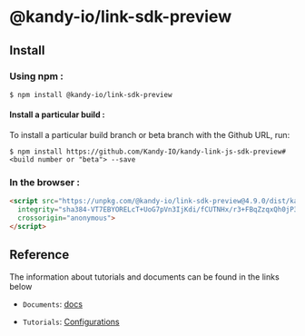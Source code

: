 # @kandy-io/link-sdk-preview

## Install

### Using npm :

`$ npm install @kandy-io/link-sdk-preview`

#### Install a particular build :

To install a particular build branch or beta branch with the Github URL, run:

`$ npm install https://github.com/Kandy-IO/kandy-link-js-sdk-preview#<build number or "beta"> --save`

### In the browser :
```html
<script src="https://unpkg.com/@kandy-io/link-sdk-preview@4.9.0/dist/kandy.js"
  integrity="sha384-VT7EBYORELcT+UoG7pVn3IjKdi/fCUTNHx/r3+FBqZzqxQh0jP3B/tNF4BoVP479"
  crossorigin="anonymous">
</script>
```
## Reference

The information about tutorials and documents can be found in the links below

* `Documents`: [docs](https://kandy-io.github.io/kandy-link-js-sdk-preview/docs)

* `Tutorials`: [Configurations](https://Kandy-IO.github.io/kandy-link-js-sdk-preview/tutorials/?SUBSCRIPTIONFQDN=spidr-ucc.genband.com&WEBSOCKETFQDN=spidr-ucc.genband.com&ICESERVER1=turns:turn-ucc-2.genband.com:443?transport=tcp&ICESERVER2=turns:turn-ucc-1.genband.com:443?transport=tcp#/Configurations)
